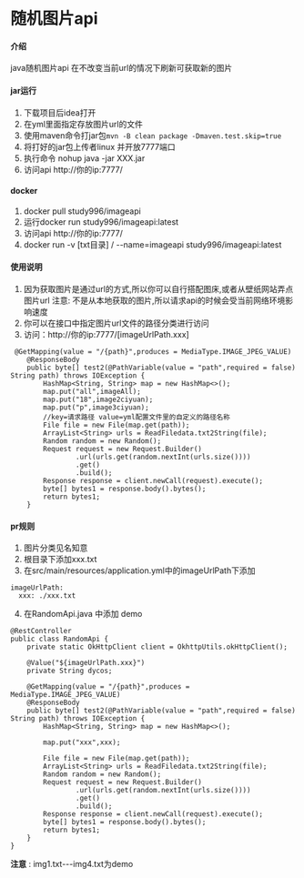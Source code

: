 # 随机图片api
#### 介绍
java随机图片api 在不改变当前url的情况下刷新可获取新的图片
#### jar运行

1.  下载项目后idea打开
2.  在yml里面指定存放图片url的文件
3.  使用maven命令打jar包`mvn -B clean package -Dmaven.test.skip=true` 
4.  将打好的jar包上传者linux 并开放7777端口
5.  执行命令 nohup java -jar XXX.jar
6.  访问api   http://你的ip:7777/
#### docker
1. docker pull study996/imageapi
2. 运行docker run study996/imageapi:latest
3. 访问api   http://你的ip:7777/
4. docker run -v [txt目录] /  --name=imageapi   study996/imageapi:latest
#### 使用说明
1.  因为获取图片是通过url的方式,所以你可以自行搭配图床,或者从壁纸网站弄点图片url
注意: 不是从本地获取的图片,所以请求api的时候会受当前网络环境影响速度
2.  你可以在接口中指定图片url文件的路径分类进行访问
3. 访问：http://你的ip:7777/[imageUrlPath.xxx]
```
 @GetMapping(value = "/{path}",produces = MediaType.IMAGE_JPEG_VALUE)
    @ResponseBody
    public byte[] test2(@PathVariable(value = "path",required = false) String path) throws IOException {
        HashMap<String, String> map = new HashMap<>();
        map.put("all",imageAll);
        map.put("18",image2ciyuan);
        map.put("p",image3ciyuan);
        //key=请求路径 value=yml配置文件里的自定义的路径名称
        File file = new File(map.get(path));
        ArrayList<String> urls = ReadFiledata.txt2String(file);
        Random random = new Random();
        Request request = new Request.Builder()
                .url(urls.get(random.nextInt(urls.size())))
                .get()
                .build();
        Response response = client.newCall(request).execute();
        byte[] bytes1 = response.body().bytes();
        return bytes1;
    }
```
#### pr规则
1. 图片分类见名知意 
2. 根目录下添加xxx.txt
3. 在src/main/resources/application.yml中的imageUrlPath下添加
```demo
imageUrlPath:
  xxx: ./xxx.txt
```
4. 在RandomApi.java 中添加 demo
```demo
@RestController
public class RandomApi {
    private static OkHttpClient client = OkhttpUtils.okHttpClient();

    @Value("${imageUrlPath.xxx}")
    private String dycos;

    @GetMapping(value = "/{path}",produces = MediaType.IMAGE_JPEG_VALUE)
    @ResponseBody
    public byte[] test2(@PathVariable(value = "path",required = false) String path) throws IOException {
        HashMap<String, String> map = new HashMap<>();
       
        map.put("xxx",xxx);   
        
        File file = new File(map.get(path));
        ArrayList<String> urls = ReadFiledata.txt2String(file);
        Random random = new Random();
        Request request = new Request.Builder()
                .url(urls.get(random.nextInt(urls.size())))
                .get()
                .build();
        Response response = client.newCall(request).execute();
        byte[] bytes1 = response.body().bytes();
        return bytes1;
    }
}
```
**注意** : img1.txt---img4.txt为demo